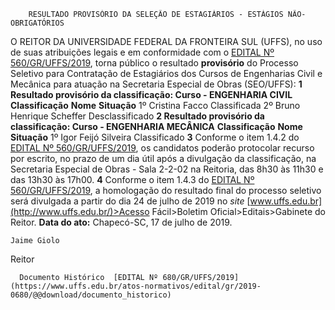         RESULTADO PROVISÓRIO DA SELEÇÃO DE ESTAGIÁRIOS - ESTÁGIOS NÃO-OBRIGATÓRIOS  

 O REITOR DA UNIVERSIDADE FEDERAL DA FRONTEIRA SUL (UFFS), no uso de suas atribuições legais e em conformidade com o [EDITAL Nº 560/GR/UFFS/2019](https://www.uffs.edu.br/atos-normativos/edital/gr/2019-0560), torna público o resultado **provisório** do Processo Seletivo para Contratação de Estagiários dos Cursos de Engenharias Civil e Mecânica para atuação na Secretaria Especial de Obras (SEO/UFFS):  **1 Resultado provisório da classificação: Curso - ENGENHARIA CIVIL**     **Classificação**   **Nome**   **Situação**     1º   Cristina Facco   Classificada     2º   Bruno Henrique Scheffer   Desclassificado      **2 Resultado provisório da classificação: Curso - ENGENHARIA MECÂNICA**     **Classificação**   **Nome**   **Situação**     1º   Igor Feijó Silveira   Classificado       **3**  Conforme o item 1.4.2 do [EDITAL Nº 560/GR/UFFS/2019](https://www.uffs.edu.br/atos-normativos/edital/gr/2019-0560), os candidatos poderão protocolar recurso por escrito, no prazo de um dia útil após a divulgação da classificação, na Secretaria Especial de Obras - Sala 2-2-02 na Reitoria, das 8h30 às 11h30 e das 13h30 às 17h00.   **4**  Conforme o item 1.4.3 do [EDITAL Nº 560/GR/UFFS/2019](https://www.uffs.edu.br/atos-normativos/edital/gr/2019-0560), a homologação do resultado final do processo seletivo será divulgada a partir do dia 24 de julho de 2019 no *site*  [www.uffs.edu.br](http://www.uffs.edu.br/)>Acesso Fácil>Boletim Oficial>Editais>Gabinete do Reitor.        **Data do ato:** Chapecó-SC, 17 de julho de 2019.   
 

    Jaime Giolo   
 Reitor 

      Documento Histórico  [EDITAL Nº 680/GR/UFFS/2019](https://www.uffs.edu.br/atos-normativos/edital/gr/2019-0680/@@download/documento_historico)     
      